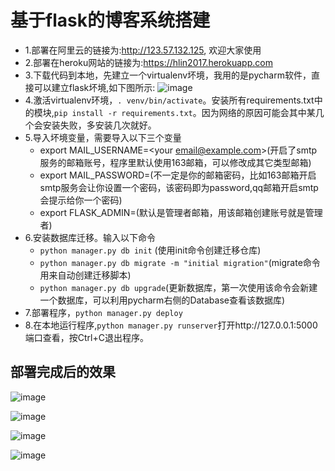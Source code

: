 # 基于flask的博客系统搭建
- 1.部署在阿里云的链接为:http://123.57.132.125, 欢迎大家使用
- 2.部署在heroku网站的链接为:https://hlin2017.herokuapp.com
- 3.下载代码到本地，先建立一个virtualenv坏境，我用的是pycharm软件，直接可以建立flask坏境,如下图所示:
![image](https://github.com/happyte/flask-blog/blob/master/images/1.png)
- 4.激活virtualenv环境，`. venv/bin/activate`。安装所有requirements.txt中的模块,`pip install -r requirements.txt`。因为网络的原因可能会其中某几个会安装失败，多安装几次就好。
- 5.导入坏境变量，需要导入以下三个变量
  * export MAIL_USERNAME=<your email@example.com>(开启了smtp服务的邮箱账号，程序里默认使用163邮箱，可以修改成其它类型邮箱)
  * export MAIL_PASSWORD=<password>(不一定是你的邮箱密码，比如163邮箱开启smtp服务会让你设置一个密码，该密码即为password,qq邮箱开启smtp会提示给你一个密码)
  * export FLASK_ADMIN=<admin email>(默认是管理者邮箱，用该邮箱创建账号就是管理者)
- 6.安装数据库迁移。输入以下命令
  * `python manager.py db init` (使用init命令创建迁移仓库)
  * `python manager.py db migrate -m "initial migration"`(migrate命令用来自动创建迁移脚本)
  * `python manager.py db upgrade`(更新数据库，第一次使用该命令会新建一个数据库，可以利用pycharm右侧的Database查看该数据库)
- 7.部署程序，`python manager.py deploy`
- 8.在本地运行程序,`python manager.py runserver`打开http://127.0.0.1:5000端口查看，按Ctrl+C退出程序。

## 部署完成后的效果
![image](https://github.com/happyte/flask-blog/blob/master/images/2.png)


![image](https://github.com/happyte/flask-blog/blob/master/images/3.png)


![image](https://github.com/happyte/flask-blog/blob/master/images/4.png)


![image](https://github.com/happyte/flask-blog/blob/master/images/5.png)
